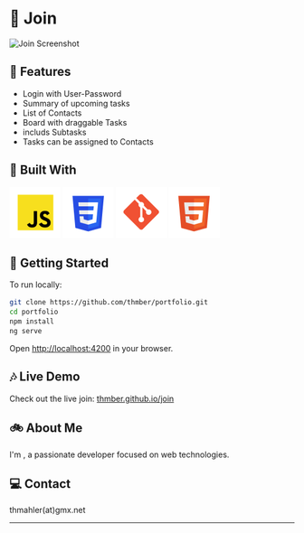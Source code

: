# :office: Join

![Join Screenshot](assets/img/join.avif)

## :sunflower: Features

- Login with User-Password
- Summary of upcoming tasks
- List of Contacts
- Board with draggable Tasks
- includs Subtasks
- Tasks can be assigned to Contacts

## :toolbox: Built With

![Javascript](assets/img/javascript.png)
![CSS](assets/img/css.png)
![Git](assets/img/git.png)
![Html](assets/img/html.png)

## :seedling: Getting Started

To run locally:

```bash
git clone https://github.com/thmber/portfolio.git
cd portfolio
npm install
ng serve
```

Open [http://localhost:4200](http://localhost:4200) in your browser.

## :notes: Live Demo

Check out the live join: [thmber.github.io/join](thmahler.net/join)

## :bike: About Me

I'm , a passionate developer focused on web technologies.

## :computer: Contact

thmahler(at)gmx.net

---